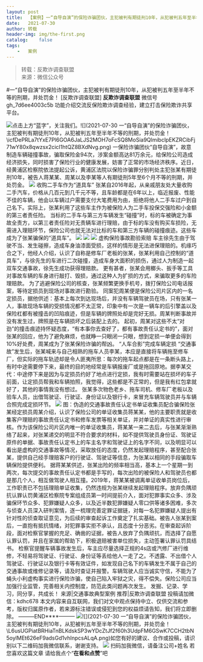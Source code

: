 ```yaml
---
layout:	post
title:	【案例】一“自导自演”的保险诈骗团伙，主犯被判有期徒刑10年，从犯被判五年至半年不等的刑期，并处罚金！
date:	2021-07-30
author:	转载
header-img:	img/the-first.png
catalog:	false
tags:
	-	案例
---
```


<blockquote><p>转载：反欺诈调查联盟<br>
来源：微信公众号</p></blockquote>

#一“自导自演”的保险诈骗团伙，主犯被判有期徒刑10年，从犯被判五年至半年不等的刑期，并处罚金！
[反欺诈调查联盟]
**反欺诈调查联盟**
微信号gh_7d6ee4003c5b
功能介绍交流反保险欺诈调查经验，建立打击保险欺诈共享平台。

![]({{site.baseurl}}/postimg/icfDePRLa7tYxE7Pl6GOA6JaLJS2MOH7oLqibgEhxp56uq2ufXcD2CHibKhlgEziaeNzPn4L5kXBzfL3siaQ7lnPVBA.png)点击上方“蓝字”，关注我们。![](2021-07-30
一“自导自演”的保险诈骗团伙，主犯被判有期徒刑10年，从犯被判五年至半年不等的刑期，并处罚金！\\icfDePRLa7tYxE7Pl6GOA6JaLJS2MOH7oFcSQ8MoSia9QlmibclpEKZRCibFj71wY80x8qwzsx2cicI1htQZ8BXdNvg.png)
一保险诈骗团伙“自导自演”，故意制造车辆碰撞事故，骗取保险金94次，涉案金额高达81万余元，给保险公司造成经济损失，同时损害了保险行业的健康发展，妨害了正常的市场经济秩序。近日，经黄浦区检察院依法提起公诉，黄浦区法院以保险诈骗罪分别判处主犯张某有期徒刑10年，被告人蒋某某、周某以及李某等人有期徒刑5年至6个月不等的刑期，并处罚金。
![]({{site.baseurl}}/postimg/HA5FOX8UzXguRIOkurt7aWiaFicCJ7j8pHQOkNg6RWaaaibqZN4Ckv2xC50ia195GG7Pk7Bp3f9BpuIPOXsssF3khw.jpeg)
收购二手车作为“道具车”
张某自2016年起，从亲戚朋友处大量收购二手汽车，价格从几百元到几千元不等，且车龄都是在6年以上，临近报废、性能不佳的车辆，他会以车辆过户需要支付大笔费用为由，拒绝将他人二手车过户到自己名下。实际上，张某利用了这些车主作为被保险人为二手车投保交强险和小金额的第三者责任险。
当标的二手车与第三方车辆发生“碰撞”时，标的车被确定为事故全责方，以第三者责任险对无责辆车进行理赔，由于标的车没有购买车损险，无需进入理赔环节，保险公司也就无法对比标的车和第三方车辆的碰撞痕迹。这些车成为了张某骗保的“道具车”。
![]({{site.baseurl}}/postimg/HA5FOX8UzXguRIOkurt7aWiaFicCJ7j8pHqLI8iaicyEbuiaNq3uc63Yv83JibkL5QiaP4wweKoP1ycfdRFAJnjsTjlnQ.jpeg)
![]({{site.baseurl}}/postimg/HA5FOX8UzXguRIOkurt7aWiaFicCJ7j8pHHtfH9sZZZrA40rEHjTdtFjJ29wW83nZzBTCYTRztInPJX4mvPyMmGw.jpeg)
![]({{site.baseurl}}/postimg/HA5FOX8UzXguRIOkurt7aWiaFicCJ7j8pHYZOZaX18HcVP0QyVrcqBt5T78WCOxSKvbsZvrOCCNKGMP9O8fI0PWg.jpeg)
虚构保险事故勘验索赔
车主徐先生由于驾驶不当、发生碰擦，造成车身油漆面受损，这样的情形是无法进保理赔的。机缘巧合之下，他经人介绍，认识了自称是修车厂老板的张某，张某利用自己控制的“道具车”，与徐先生的车进行二次碰撞，造成车身大面积的损伤，通过人为制造一起双车交通事故，徐先生成功获得理赔款。
更有甚者，张某会用榔头、扳手等工具对事故车辆的车身进行敲打、毁损，通过这种人为扩损的方式，来骗取更多的车险理赔款。
为了逃避保险公司的核查，张某频繁更换手机号，拨打保险公司电话报案，等待定损员到现场对事故进行勘验。
同案犯周某便是保险公司片区内的一名定损员，据他供述：基本上每次到达现场后，并没有车辆驾驶员在场，只有张某一人，事故现场车辆的受损情况都不太正常，印象中有一次是一辆车的后引擎盖以及保险杠都有被撞击的凹陷痕迹，但是车辆的牌照处却是完好无损。周某判断事故并没有发生过，牌照是在车辆损坏之后装配上去的。
起初，周某对这些不太“对劲”的撞击痕迹持怀疑态度，“有本事你去查好了，都有事故责任认定书的”，面对张某的回应，他为了避免麻烦，也就睁一只眼闭一只眼，想到定损一单便会得到10%好处费，周某成为了张某保险诈骗的帮凶。
“人车合影”完成车辆定损
“交通事故”发生后，张某喊来与自己相熟的拖车人员李某，本应是直接将车辆拖至修车厂，但实际的拖车轨迹却是令人匪夷所思：每次的拖车起点都是在一条断头路上，有时中途需要停下来，最终的目的地经常是车辆报废厂或是拖回原地。据李某交代：中途停下来是因为与定损员约好了地点进行定损，我有时需要站在损坏的车子前面，让定损员帮我和车辆拍照，我觉得，这些都是不正常的，但是我有红包拿就好了，其他的事情我没有想过。
张某多次物色老乡、拖车司机、修车厂老板以及验车人员，出借驾驶证、行驶证、身份证以及银行卡，来冒充车辆驾驶员并与车辆合照完成定损环节。
![]({{site.baseurl}}/postimg/HA5FOX8UzXguRIOkurt7aWiaFicCJ7j8pH5ctnF1hoJ0KuNhv2tITYn2J1y1kze7vLEdZia62KmvibfXA94T304icVw.jpeg)
图：伪造的交通事故责任认定书单证收集员配合骗保险张某经定损员周某介绍，认识了保险公司的单证收集员蒋某某，他的主要职责就是收集客户理赔的事故责任认定书和修车发票等相关单证，并对单证的真实性进行审核。作为该保险公司片区内唯一的单证收集员，蒋某某一来二去后，与张某渐渐熟络了起来，对张某递交的明显不符合要求的材料，如不提供驾驶员身份证、驾驶证原件的单据、事故责任认定书上的车主名字和驾驶证上的名字不同，以及明显可以看出是虚构的交通事故等情况，采取放任的态度，仍然发起理赔程序，甚至配合张某，提供自己经手理赔客户的行驶证、驾驶证等信息，为张某以相同的手段骗取车辆保险提供便利。
据蒋某某供述，张某出险的频率相当高，基本上一个星期一到两次，每次提交的事故责任认定书都是手写的，每次出险的被保险人和驾驶员也都是那几个人，相互做驾驶人相互撞。2019年，蒋某某被调离单证收单员岗位后，工作职责已不包括理赔单证收集，仍然违规为张某继续发起理赔程序。放弃负隅顽抗认罪认罚黄浦区检察院专案组成员第一时间提前介入，面对犯罪事实众多、涉及骗保环节众多、犯罪嫌疑人众多，以及近半数犯罪嫌疑人零口供等诸多困难，多次与侦查人员深入研判案情，逐一梳理完善定罪证据链，对每一名犯罪嫌疑人提出有针对性的侦查取证意见，为后续的审查起诉工作奠定了扎实基础。被告人张某到案后，一直抱有抵抗情绪，对犯罪事实拒不承认，且态度十分恶劣。在审查起诉阶段，面对检察官掌握的充足、确凿的证据，被告人放弃了负隅顽抗，而选择了自愿认罪认罚，并且在家属的帮助下，积极退赔被害单位损失，主动签署认罪认罚具结书。
检察官提醒车辆事故发生后，车主应尽量选择正规的4s店或汽修厂进行维修，不轻易将驾驶证、行驶证、身份证等丢给他人一走了之。不透露、不出借个人驾驶证、行驶证以及银行卡等有效证件，如发现自己名下的车辆发生不属于自己的交通事故或维修记录等，请及时查证并报警。车辆驾驶人应当诚实守信，不能为了蝇头小利虚构事实进行保险诈骗，使自己陷入牢狱之灾，得不偿失。保险公司应当加强行业监管，完善相关内控制度，防范此类问题再次发生。
发掘、记录、学习，同分享，共成长！
来源|交通事故典型案例
推荐|反欺诈调查联盟
投稿请加微信：kdhc678
本文内容来自互联网，我们对文中观点保持中立、仅供交流和参考，版权归属原作者，若来源标注错误或侵犯到您的权益烦请告知，我们将立即删除。
———END****———
![]({{site.baseurl}}/postimg/L6usUGPiatBSs5Yxdp5NU9dpdqWanE7Mq7XpTo0mwlia1gia9NNFGTRYKdpVvrK2KgpAPictg52F8U9sicXI1jQ1dzA.jpeg)![](2021-07-30
一“自导自演”的保险诈骗团伙，主犯被判有期徒刑10年，从犯被判五年至半年不等的刑期，并处罚金！\\L6usUGPiatBRHiaTnBLKdskSP3wYDcZtJf2f60h3UdpFM6GSwK7CCH2tbN5oylMEt626eF9adsGd1vhInpcsALqA.png)如您有好的建议、合作或投稿，请识别以下二维码加我微信联系，谢谢支持。
![]({{site.baseurl}}/postimg/L6usUGPiatBQzy4D2oibDDFaAib3qNLtmGcUO2D4Wfq2SD8J7KXPz2zCTC9IHAxCHCXkJqwXNsG0lnUNNFNkVHkkA.jpeg)
扫码加我微信，请备注公司+姓名
若您喜欢这篇文章
请给我点个“**在看和点赞**”吧
